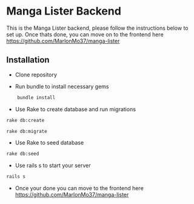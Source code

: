 # Manga Lister Backend

This is the Manga Lister backend, please follow the instructions below to set up. Once thats done, you can move on to the frontend here https://github.com/MarlonMo37/manga-lister

## Installation

- Clone repository

- Run bundle to install necessary gems

```bash
    bundle install
```

- Use Rake to create database and run migrations

```bash
rake db:create
```

```bash
rake db:migrate
```

- Use Rake to seed database

```bash
rake db:seed
```

- Use rails s to start your server

```bash
rails s
```

- Once your done you can move to the frontend here https://github.com/MarlonMo37/manga-lister